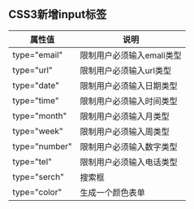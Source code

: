 ## CSS3新增input标签

| 属性值        | 说明                      |
| ------------- | ------------------------- |
| type="email"  | 限制用户必须输入emali类型 |
| type="url"    | 限制用户必须输入url类型   |
| type="date"   | 限制用户必须输入日期类型  |
| type="time"   | 限制用户必须输入时间类型  |
| type="month"  | 限制用户必须输入月类型    |
| type="week"   | 限制用户必须输入周类型    |
| type="number" | 限制用户必须输入数字类型  |
| type="tel"    | 限制用户必须输入电话类型  |
| type="serch"  | 搜索框                    |
| type="color"  | 生成一个颜色表单          |

